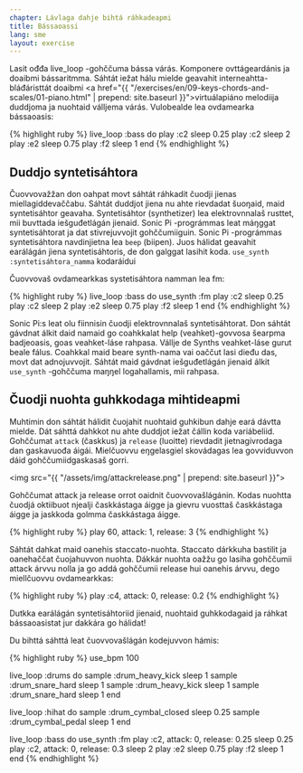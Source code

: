 ```yaml
---
chapter: Lávlaga dahje bihtá ráhkadeapmi
title: Bássaoassi
lang: sme
layout: exercise
---
```


Lasit ođđa live_loop -gohččuma bássa várás. Komponere ovttágeardánis ja doaibmi bássaritmma. Sáhtát iežat hálu mielde geavahit interneahtta-bláđáristtát doaibmi <a href="{{ "/exercises/en/09-keys-chords-and-scales/01-piano.html" | prepend: site.baseurl }}">virtuálapiáno</a> melodiija duddjoma ja nuohtaid válljema várás. Vulobealde lea ovdamearka bássaoasis:


{% highlight ruby %}
live_loop :bass do
  play :c2
  sleep 0.25
  play :c2
  sleep 2
  play :e2
  sleep 0.75
  play :f2
  sleep 1
end
{% endhighlight %}

## Duddjo syntetisáhtora

Čuovvovažžan don oahpat movt sáhtát ráhkadit čuodji jienas miellagiddevaččabu. Sáhtát duddjot jiena nu ahte rievdadat šuoŋaid, maid syntetisáhtor geavaha. Syntetisáhtor (synthetizer) lea elektrovnnalaš rusttet, mii buvttada iešguđetlágán jienaid. Sonic Pi -prográmmas leat máŋggat syntetisáhtorat ja dat stivrejuvvojit gohččumiiguin. Sonic Pi -prográmmas syntetisáhtora navdinjietna lea `beep` (biipen). Juos hálidat geavahit earálágán jiena syntetisáhtoris, de don galggat lasihit koda. 
`use_synth :syntetisáhtora_namma` kodaráidui

Čuovvovaš ovdamearkkas systetisáhtora namman lea fm: 

{% highlight ruby %}
live_loop :bass do
  use_synth :fm
  play :c2
  sleep 0.25
  play :c2
  sleep 2
  play :e2
  sleep 0.75
  play :f2
  sleep 1
end
{% endhighlight %}

Sonic Pi:s leat olu fiinnisin čuodji elektrovnnalaš syntetisáhtorat. Don sáhtát gávdnat álkit daid namaid go coahkkalat help (veahket)-govvosa šearpma badjeoasis, goas veahket-láse rahpasa. Vállje de Synths veahket-láse gurut beale fálus. Coahkkal maid beare synth-nama vai oaččut lasi dieđu das, movt dat adnojuvvojit. Sáhtát maid gávdnat iešguđetlágán jienaid  álkit `use_synth` -gohččuma maŋŋel logahallamis, mii rahpasa.

## Čuodji nuohta guhkkodaga mihtideapmi

Muhtimin don sáhtát hálidit čuojahit nuohtaid guhkibun dahje eará dávtta mielde. Dát sáhttá dahkkot nu ahte duddjot iežat čállin koda variábeliid. Gohččumat `attack` (časkkus) ja `release` (luoitte) rievdadit jietnagivrodaga dan gaskavuođa áigái. Mielčuovvu eŋgelasgiel skovádagas lea govviduvvon dáid gohččumiidgaskasaš gorri.

<img src="{{ "/assets/img/attackrelease.png" | prepend: site.baseurl }}">

Gohččumat attack ja release orrot oaidnit čuovvovašlágánin. Kodas nuohtta čuodjá oktiibuot njealji časkkástaga áigge ja gievru vuosttaš časkkástaga áigge ja jaskkoda golmma časkkástaga áigge. 

{% highlight ruby %}
play 60, attack: 1, release: 3
{% endhighlight %}

Sáhtát dahkat maid oanehis staccato-nuohta. 
Staccato dárkkuha bastilit ja oanehaččat čuojahuvvon nuohta. Dákkár nuohta oažžu go lasiha  gohččumii attack árvvu nolla ja go addá gohččumii release hui oanehis árvvu, dego miellčuovvu ovdamearkkas: 


{% highlight ruby %}
play :c4, attack: 0, release: 0.2
{% endhighlight %}

Dutkka earálágán syntetisáhtoriid jienaid, nuohtaid guhkkodagaid ja ráhkat bássaoasistat jur dakkára go hálidat!

Du bihttá sáhttá leat čuovvovašlágán kodejuvvon hámis:


{% highlight ruby %}
use_bpm 100

live_loop :drums do
  sample :drum_heavy_kick
  sleep 1
  sample :drum_snare_hard
  sleep 1
  sample :drum_heavy_kick
  sleep 1
  sample :drum_snare_hard
  sleep 1
end

live_loop :hihat do
  sample :drum_cymbal_closed
  sleep 0.25
  sample :drum_cymbal_pedal
  sleep 1
end

live_loop :bass do
  use_synth :fm
  play :c2, attack: 0, release: 0.25
  sleep 0.25
  play :c2, attack: 0, release: 0.3
  sleep 2
  play :e2
  sleep 0.75
  play :f2
  sleep 1
end
{% endhighlight %}
